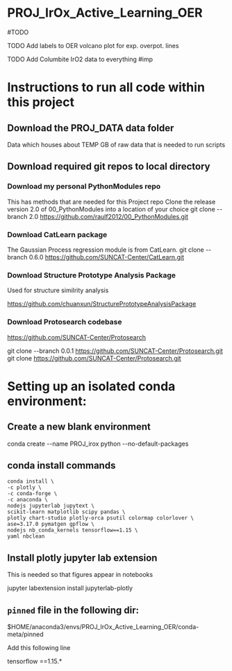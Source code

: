 # PROJ_IrOx_Active_Learning_OER

#TODO

TODO Add labels to OER volcano plot for exp. overpot. lines

TODO Add Columbite IrO2 data to everything #imp


























# Instructions to run all code within this project

## Download the PROJ_DATA data folder

Data which houses about TEMP GB of raw data that is needed to run scripts




## Download required git repos to local directory

### Download my personal PythonModules repo
This has methods that are needed for this Project repo
Clone the release version 2.0 of 00_PythonModules into a location of your choice
git clone --branch 2.0 https://github.com/raulf2012/00_PythonModules.git

### Download CatLearn package
The Gaussian Process regression module is from CatLearn.
git clone --branch 0.6.0 https://github.com/SUNCAT-Center/CatLearn.git

### Download Structure Prototype Analysis Package
Used for structure similrity analysis

https://github.com/chuanxun/StructurePrototypeAnalysisPackage

### Download Protosearch codebase

https://github.com/SUNCAT-Center/Protosearch

git clone --branch 0.0.1 https://github.com/SUNCAT-Center/Protosearch.git
git clone https://github.com/SUNCAT-Center/Protosearch.git


# Setting up an isolated conda environment:



## Create a new blank environment

conda create --name PROJ_irox python --no-default-packages


## conda install commands
    conda install \
    -c plotly \
    -c conda-forge \
    -c anaconda \
    nodejs jupyterlab jupytext \
    scikit-learn matplotlib scipy pandas \
    plotly chart-studio plotly-orca psutil colormap colorlover \
    ase=3.17.0 pymatgen gpflow \
    nodejs nb_conda_kernels tensorflow==1.15 \
    yaml nbclean

## Install plotly jupyter lab extension

This is needed so that figures appear in notebooks

jupyter labextension install jupyterlab-plotly






































## `pinned` file in the following dir:

$HOME/anaconda3/envs/PROJ_IrOx_Active_Learning_OER/conda-meta/pinned

Add this following line

tensorflow ==1.15.*
